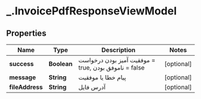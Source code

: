 # _.InvoicePdfResponseViewModel

## Properties
Name | Type | Description | Notes
------------ | ------------- | ------------- | -------------
**success** | **Boolean** | موفقیت آمیز بودن درخواست = true, ناموفق بودن = false | [optional] 
**message** | **String** | پیام خطا یا موفقیت | [optional] 
**fileAddress** | **String** | آدرس فایل | [optional] 


